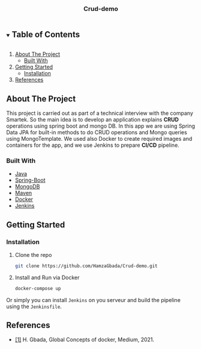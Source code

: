 



<!-- PROJECT LOGO -->
<br />
<p align="center">

  <h3 align="center">Crud-demo</h3>

  
</p>



<!-- TABLE OF CONTENTS -->
<details open="open">
  <summary><h2 style="display: inline-block">Table of Contents</h2></summary>
  <ol>
    <li>
      <a href="#about-the-project">About The Project</a>
      <ul>
        <li><a href="#built-with">Built With</a></li>
      </ul>
    </li>
    <li>
      <a href="#getting-started">Getting Started</a>
      <ul>
        <li><a href="#installation">Installation</a></li>
      </ul>
    </li>
    <li><a href="#references">References</a></li>
  </ol>
</details>



<!-- ABOUT THE PROJECT -->
## About The Project

This project is carried out as part of a technical interview with the company Smartek.
So the main idea is to develop an application explains **CRUD** 
operations using spring boot and mongo DB. In this 
app we are using Spring Data JPA for built-in methods to do CRUD operations and Mongo queries 
using MongoTemplate. We used also Docker to create required images and containers for the app, and 
we use Jenkins to prepare **CI/CD** pipeline.

### Built With

* [Java](https://www.java.com/)
* [Spring-Boot](https://spring.io/projects/spring-boot)
* [MongoDB](https://www.mongodb.com/)
* [Maven](https://maven.apache.org/)
* [Docker](https://www.docker.com/)
* [Jenkins](https://www.jenkins.io/)





<!-- GETTING STARTED -->
## Getting Started


### Installation

1. Clone the repo
   ```sh
   git clone https://github.com/HamzaGbada/Crud-demo.git
   ```
2. Install and Run via Docker
   ```sh
   docker-compose up
   ```

Or simply you can install `Jenkins` on you serveur and build the pipeline using the `Jenkinsfile`.



<!-- references -->
## References

* [[1]](https://medium.com/@gbadahamza18/global-concepts-of-docker-9087c1ca3b13) H. Gbada, Global Concepts of docker, Medium, 2021.

